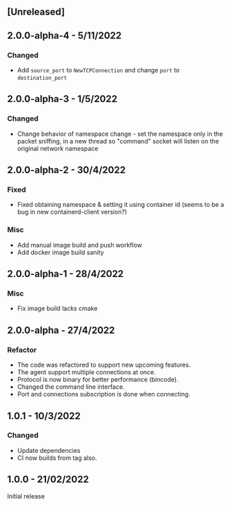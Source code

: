 ## [Unreleased]
## 2.0.0-alpha-4 - 5/11/2022
### Changed
* Add `source_port` to `NewTCPConnection` and change `port` to `destination_port`
## 2.0.0-alpha-3 - 1/5/2022
### Changed
* Change behavior of namespace change - set the namespace only in the packet sniffing, in a new thread so "command" socket will listen on the original network namespace
## 2.0.0-alpha-2 - 30/4/2022
### Fixed
* Fixed obtaining namespace & setting it using container id (seems to be a bug in new containerd-client version?)
### Misc
* Add manual image build and push workflow
* Add docker image build sanity
## 2.0.0-alpha-1 - 28/4/2022
### Misc
* Fix image build lacks cmake

## 2.0.0-alpha - 27/4/2022
### Refactor
* The code was refactored to support new upcoming features.
* The agent support multiple connections at once.
* Protocol is now binary for better performance (bincode).
* Changed the command line interface.
* Port and connections subscription is done when connecting.

## 1.0.1 - 10/3/2022
### Changed
* Update dependencies
* CI now builds from tag also.
## 1.0.0 - 21/02/2022
Initial release